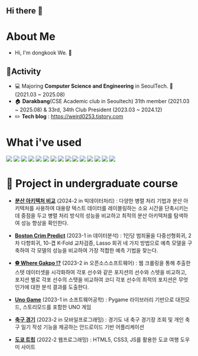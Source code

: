 ## Hi there 👋
# About Me
* Hi, I'm dongkook We. :wave:
## 🏃Activity
* 💻 Majoring **Computer Science and Engineering** in SeoulTech. 🏫 (2021.03 ~ 2025.08)
* 🏠 **Darakbang**(CSE Academic club in Seoultech) 31th member (2021.03 ~ 2025.08) & 33rd, 34th Club President (2023.03 ~ 2024.12)
* ✏️ **Tech blog** : https://weird0253.tistory.com


# What i've used
<div> 
  <img src="https://img.shields.io/badge/Python-3776AB?style=for-the-badge&logo=python&logoColor=white">
  <img src="https://img.shields.io/badge/Java-ED8B00?style=for-the-badge&logo=openjdk&logoColor=white">
  <img src="https://img.shields.io/badge/C-00599C?style=for-the-badge&logo=c&logoColor=white">
  <img src="https://img.shields.io/badge/c++-00599C?style=for-the-badge&logo=c%2B%2B&logoColor=white">
  <img src="https://img.shields.io/badge/spring-6DB33F?style=for-the-badge&logo=spring&logoColor=white">
  <img src="https://img.shields.io/badge/Spring%20Boot-6DB33F?style=for-the-badge&logo=Spring%20Boot&logoColor=yellow">
  <img src="https://img.shields.io/badge/html5-E34F26?style=for-the-badge&logo=html5&logoColor=white"/>
  <img src="https://img.shields.io/badge/css-663399?style=for-the-badge&logo=css&logoColor=white"/>
  <img src="https://img.shields.io/badge/JavaScript-F7DF1E?logo=JavaScript&logoColor=000&style=for-the-badge">
  <img src="https://img.shields.io/badge/github-181717?style=for-the-badge&logo=github&logoColor=white">
  <img src="https://img.shields.io/badge/git-F05032?style=for-the-badge&logo=git&logoColor=white">
  <img src="https://img.shields.io/badge/SQLite-07405E?style=for-the-badge&logo=sqlite&logoColor=white">
  <img src="https://img.shields.io/badge/MySQL-00000F?style=for-the-badge&logo=mysql&logoColor=white">
  <img src="https://img.shields.io/badge/amazonaws-232F3E?style=for-the-badge&logo=amazonaws&logoColor=white"> 
  <img src="https://img.shields.io/badge/firebase-FFCA28?style=for-the-badge&logo=firebase&logoColor=white">
</div>

# 🏫 Project in undergraduate course
- [**분산 아키텍처 비교**](https://github.com/wedongguk/Distributed_Architecture_Comparison) (2024-2 in 빅데이터처리) : 다양한 병렬 처리 기법과 분산 아키텍처를 사용하여 대용량 텍스트 데이터를 레이블링하는 소요 시간을 단축시키는 데 중점을 두고 병렬 처리 방식의 성능을 비교하고 최적의 분산 아키텍처를 탐색하여 성능 향상을 확인한다.

- [**Boston Crim Predict**](https://github.com/wedongguk/Boston_Crim_Predict) (2023-1 in 데이터분석) : 1인당 범죄율을 다중선형회귀, 2차 다항회귀, 10-겹 K-Fold 교차검증, Lasso 회귀 네 가지 방법으로 예측 모델을 구축하여 각 모델의 성능을 비교하여 가장 적합한 예측 기법을 찾는다.

- [**⚽ Where Gakpo ⁉**](https://github.com/wedongguk/Where_Gakpo) (2023-2 in 오픈소스소프트웨어) : 웹 크롤링을 통해 추출한 스텟 데이터셋을 시각화하여 각포 선수와 같은 포지션의 선수와 스텟을 비교하고, 포지션 별로 각포 선수의 스텟을 비교하여 코디 각포 선수의 최적의 포지션은 무엇인가에 대한 분석 결과를 도출한다.
  
- [**Uno Game**](https://github.com/Seoultech-SE-22/Seoultech-SE-22Team) (2023-1 in 소프트웨어공학) : Pygame 라이브러리 기반으로 대전모드, 스토리모드를 포함한 UNO 게임
  
- [**축구 경기**](https://github.com/DawnGlow/NumberBaseball_LogicCircuit) (2023-2 in 모바일프로그래밍) : 경기도 내 축구 경기장 조회 및 개인 축구 일기 작성 기능을 제공하는 안드로이드 기반 어플리케이션

- [**도쿄 트립**](https://github.com/wedongguk/Tokyo_Trip) (2022-2 웹프로그래밍) : HTML5, CSS3, JS를 활용한 도쿄 여행 도우미 사이트


<!--
**wedongguk/wedongguk** is a ✨ _special_ ✨ repository because its `README.md` (this file) appears on your GitHub profile.

Here are some ideas to get you started:

- 🔭 I’m currently working on ...
- 🌱 I’m currently learning ...
- 👯 I’m looking to collaborate on ...
- 🤔 I’m looking for help with ...
- 💬 Ask me about ...
- 📫 How to reach me: ...
- 😄 Pronouns: ...
- ⚡ Fun fact: ...
-->
